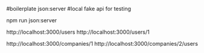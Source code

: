 #boilerplate json:server
#local fake api for testing

npm run json:server 

http://localhost:3000/users
http://localhost:3000/users/1

http://localhost:3000/companies/1
http://localhost:3000/companies/2/users